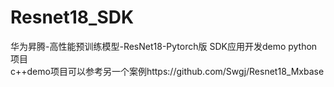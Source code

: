 # Resnet18_SDK
华为昇腾-高性能预训练模型-ResNet18-Pytorch版 SDK应用开发demo python项目<br>
c++demo项目可以参考另一个案例https://github.com/Swgj/Resnet18_Mxbase
